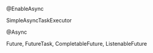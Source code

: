 @EnableAsync

SimpleAsyncTaskExecutor

@Async

Future, FutureTask, CompletableFuture, ListenableFuture
